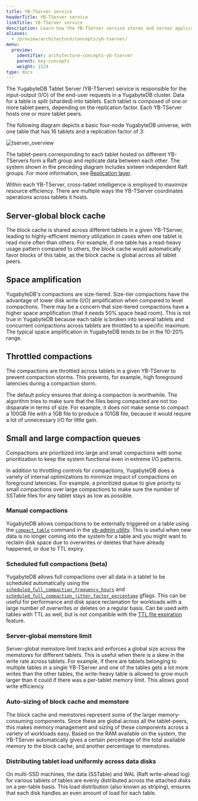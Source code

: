 ```yaml
---
title: YB-TServer service
headerTitle: YB-TServer service
linkTitle: YB-TServer service
description: Learn how the YB-TServer service stores and serves application data using tablets (also known as shards).
aliases:
  - /preview/architecture/concepts/yb-tserver/
menu:
  preview:
    identifier: architecture-concepts-yb-tserver
    parent: key-concepts
    weight: 1124
type: docs
---
```


The YugabyteDB Tablet Server (YB-TServer) service is responsible for the input-output (I/O) of the end-user requests in a YugabyteDB cluster. Data for a table is split (sharded) into tablets. Each tablet is composed of one or more tablet peers, depending on the replication factor. Each YB-TServer hosts one or more tablet peers.

The following diagram depicts a basic four-node YugabyteDB universe, with one table that has 16 tablets and a replication factor of 3:

![tserver_overview](/images/architecture/tserver_overview-1.png)

The tablet-peers corresponding to each tablet hosted on different YB-TServers form a Raft group and replicate data between each other. The system shown in the preceding diagram includes sixteen independent Raft groups. For more information, see [Replication layer](../../docdb-replication/).

Within each YB-TServer, cross-tablet intelligence is employed to maximize resource efficiency. There are multiple ways the YB-TServer coordinates operations across tablets it hosts.

## Server-global block cache

The block cache is shared across different tablets in a given YB-TServer, leading to highly-efficient memory utilization in cases when one tablet is read more often than others. For example, if one table has a read-heavy usage pattern compared to others, the block cache would automatically favor blocks of this table, as the block cache is global across all tablet peers.

## Space amplification

YugabyteDB's compactions are size-tiered. Size-tier compactions have the advantage of lower disk write (I/O) amplification when compared to level compactions. There may be a concern that size-tiered compactions have a higher space amplification (that it needs 50% space head room). This is not true in YugabyteDB because each table is broken into several tablets and concurrent compactions across tablets are throttled to a specific maximum. The typical space amplification in YugabyteDB tends to be in the 10-20% range.

## Throttled compactions

The compactions are throttled across tablets in a given YB-TServer to prevent compaction storms. This prevents, for example, high foreground latencies during a compaction storm.

The default policy ensures that doing a compaction is worthwhile. The algorithm tries to make sure that the files being compacted are not too disparate in terms of size. For example, it does not make sense to compact a 100GB file with a 1GB file to produce a 101GB file, because it would require a lot of unnecessary I/O for little gain.

## Small and large compaction queues

Compactions are prioritized into large and small compactions with some prioritization to keep the system functional even in extreme I/O patterns.

In addition to throttling controls for compactions, YugabyteDB does a variety of internal optimizations to minimize impact of compactions on foreground latencies. For example, a prioritized queue to give priority to small compactions over large compactions to make sure the number of SSTable files for any tablet stays as low as possible.

### Manual compactions

YugabyteDB allows compactions to be externally triggered on a table using the [`compact_table`](../../../admin/yb-admin/#compact-table) command in the [yb-admin utility](../../../admin/yb-admin/). This is useful when new data is no longer coming into the system for a table and you might want to reclaim disk space due to overwrites or deletes that have already happened, or due to TTL expiry.

### Scheduled full compactions (beta)

 YugabyteDB allows full compactions over all data in a tablet to be scheduled automatically using the [`scheduled_full_compaction_frequency_hours`](../../reference/configuration/yb-tserver.md#scheduled_full_compaction_frequency_hours) and [`scheduled_full_compaction_jitter_factor_percentage`](../../reference/configuration/yb-tserver.md#scheduled_full_compaction_jitter_factor_percentage) gflags. This can be useful for performance and disk space reclamation for workloads with a large number of overwrites or deletes on a regular basis. Can be used with tables with TTL as well, but is not compatible with the [TTL file expiration](../../develop/learn/ttl-data-expiration-ycql/#efficient-data-expiration-for-ttl) feature.

### Server-global memstore limit

Server-global memstore limit tracks and enforces a global size across the memstores for different tablets. This is useful when there is a skew in the write rate across tablets. For example, if there are tablets belonging to multiple tables in a single YB-TServer and one of the tables gets a lot more writes than the other tables, the write-heavy table is allowed to grow much larger than it could if there was a per-tablet memory limit. This allows good write efficiency.

### Auto-sizing of block cache and memstore

The block cache and memstores represent some of the larger memory-consuming components. Since these are global across all the tablet-peers, this makes memory management and sizing of these components across a variety of workloads easy. Based on the RAM available on the system, the YB-TServer automatically gives a certain percentage of the total available memory to the block cache, and another percentage to memstores.

### Distributing tablet load uniformly across data disks

On multi-SSD machines, the data (SSTable) and WAL (Raft write-ahead log) for various tablets of tables are evenly distributed across the attached disks on a per-table basis. This load distribution (also known as striping), ensures that each disk handles an even amount of load for each table.
